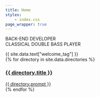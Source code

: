 ```yaml
---
title: Home
styles:
    - index.css
page_wrapper: true
---
```


<div id="mobile-only-banner" class="image"></div>

<section id="job-title">
    <span>BACK-END DEVELOPER</span>
    <div class="horizontal-divider image"></div>
    <span>CLASSICAL DOUBLE BASS PLAYER</span>
</section>

<div id="page-separator"></div>

<section id="welcome">
    <figure class="image" aria-label="A head shot of James grinning."></figure>
    <figcaption>{{ site.data.text["welcome_tag"] }}</figcaption>
</section>

<section id="directory">
    {% for directory in site.data.directories %}
    <a href="{{ directory.url }}" aria-label="{{ directory.image_description }}"
        class="directory-wrapper block-based-link">
        <h3>{{ directory.title }}</h3>
        <figure class="image" id="{{ directory.id }}"></figure>
        <figcaption>{{ directory.prompt }}</figcaption>
        </a>
    {% endfor %}
</section>
